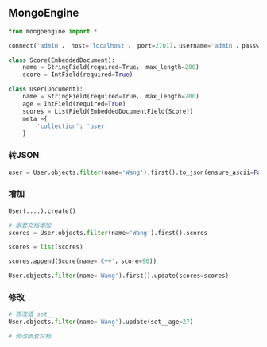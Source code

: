 <!--
 * @Description: 
 * @Version: 1.0
 * @Author: DaLao
 * @Email: dalao_li@163.com
 * @Date: 2021-04-22 23:42:03
 * @LastEditors: DaLao
 * @LastEditTime: 2022-03-18 22:38:57
-->

## MongoEngine

```py
from mongoengine import *

connect('admin'， host='localhost'， port=27017，username='admin'，password='123456')

class Score(EmbeddedDocument):
    name = StringField(required=True， max_length=200)
    score = IntField(required=True)

class User(Document):
    name = StringField(required=True， max_length=200)
    age = IntField(required=True)
    scores = ListField(EmbeddedDocumentField(Score))
    meta ={
        'collection': 'user'
    }
```

### 转JSON

```py
user = User.objects.filter(name='Wang').first().to_json(ensure_ascii=False)
```


### 增加

```py
User(....).create()

# 嵌套文档增加
scores = User.objects.filter(name='Wang').first().scores

scores = list(scores)

scores.append(Score(name='C++'，score=90))

User.objects.filter(name='Wang').first().update(scores=scores)
```


### 修改

```py
# 修改值 set__
User.objects.filter(name='Wang').update(set__age=27)

# 修改嵌套文档
```